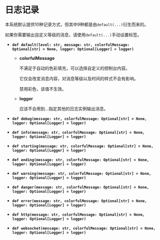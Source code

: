 # **日志记录**

本系统默认提供10种记录方式，但其中9种都是由`default(...)`衍生而来的。

如果你需要输出自定义等级的消息，请使用`default(...)`手动设置标签。

- **`def default(level: str, message: str, colorfulMessage: Optional[str] = None, logger: Optional[Logger] = logger)`**

    - **colorfulMessage**

        不满足于自动的色彩填充，可以选择自定义的控制台内容。

        它仅会改变消息内容，对消息等级以及时间的样式不会有影响。

        禁用彩色，该值不生效。

    - **logger**

        应该不会用到...指定其他的日志实例输出消息。

- **`def debug(message: str, colorfulMessage: Optional[str] = None, logger: Optional[Logger] = logger)`**

- **`def info(message: str, colorfulMessage: Optional[str] = None, logger: Optional[Logger] = logger)`**

- **`def starting(message: str, colorfulMessage: Optional[str] = None, logger: Optional[Logger] = logger)`**

- **`def ending(message: str, colorfulMessage: Optional[str] = None, logger: Optional[Logger] = logger)`**

- **`def warning(message: str, colorfulMessage: Optional[str] = None, logger: Optional[Logger] = logger)`**

- **`def danger(message: str, colorfulMessage: Optional[str] = None, logger: Optional[Logger] = logger)`**

- **`def error(message: str, colorfulMessage: Optional[str] = None, logger: Optional[Logger] = logger)`**

- **`def http(message: str, colorfulMessage: Optional[str] = None, logger: Optional[Logger] = logger)`**

- **`def websocket(message: str, colorfulMessage: Optional[str] = None, logger: Optional[Logger] = logger)`**
